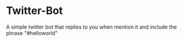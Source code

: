 # Twitter-Bot
A simple twitter bot that replies to you when mention it and include the phrase "#helloworld"
